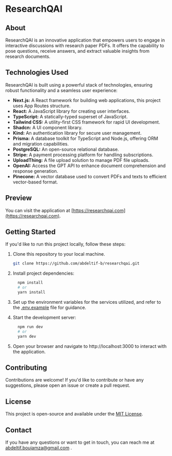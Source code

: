 # ResearchQAI

## About
ResearchQAI is an innovative application that empowers users to engage in interactive discussions with research paper PDFs. It offers the capability to pose questions, receive answers, and extract valuable insights from research documents.

## Technologies Used

ResearchQAI is built using a powerful stack of technologies, ensuring robust functionality and a seamless user experience:

- **Next.js:** A React framework for building web applications, this project uses App Routes structure.
- **React:** A JavaScript library for creating user interfaces.
- **TypeScript:** A statically-typed superset of JavaScript.
- **Tailwind CSS:** A utility-first CSS framework for rapid UI development.
- **Shadcn:** A UI component library.
- **Kind:** An authentication library for secure user management.
- **Prisma:** A database toolkit for TypeScript and Node.js, offering ORM and migration capabilities.
- **PostgreSQL:** An open-source relational database.
- **Stripe:** A payment processing platform for handling subscriptions.
- **UploadThing:** A file upload solution to manage PDF file uploads.
- **OpenAI:** Access the GPT API to enhance document comprehension and response generation.
- **Pinecone:** A vector database used to convert PDFs and texts to efficient vector-based format.

## Preview

You can visit the application at [https://researchqai.com](https://researchqai.com).

## Getting Started

If you'd like to run this project locally, follow these steps:

1. Clone this repository to your local machine.

   ```bash
   git clone https://github.com/abdeltif-b/researchqai.git
   ```
   
2. Install project dependencies:
   ```bash
     npm install
     # or
     yarn install
   ```
3. Set up the environment variables for the services utilized, and refer to the [.env.example](https://github.com/abdeltif-b/researchqai/blob/master/.env.example) file for guidance.
   
4. Start the development server:
   ```bash
     npm run dev
     # or
     yarn dev
   ```

5. Open your browser and navigate to http://localhost:3000 to interact with the application.

## Contributing
Contributions are welcome! If you'd like to contribute or have any suggestions, please open an issue or create a pull request.

## License
This project is open-source and available under the [MIT License](https://github.com/abdeltif-b/researchqai/blob/master/LICENSE).

## Contact
If you have any questions or want to get in touch, you can reach me at abdeltif.boujamza@gmail.com .
